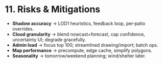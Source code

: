 # 11. Risks & Mitigations
- **Shadow accuracy** → LOD1 heuristics, feedback loop, per‑patio overrides.
- **Cloud granularity** → blend nowcast+forecast, cap confidence, uncertainty UI; degrade gracefully.
- **Admin load** → focus top 100; streamlined drawing/import; batch ops.
- **Map performance** → precompute, edge cache, simplify polygons.
- **Seasonality** → tomorrow/weekend planning; wind/shelter later.
